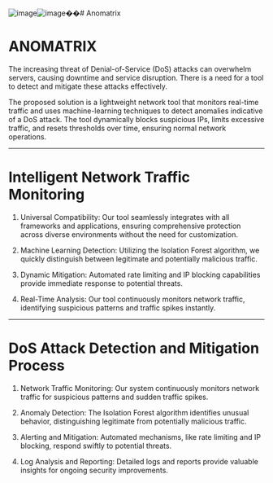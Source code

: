![image](https://github.com/user-attachments/assets/a69fef4e-334f-431b-b84d-d672e1029633)![image](https://github.com/user-attachments/assets/a524e311-04ba-405a-8a9e-7c1d6a15a367)��#   A n o m a t r i x 
# ANOMATRIX 

The increasing threat of Denial-of-Service (DoS) attacks can overwhelm servers, causing downtime and service disruption. There is a need for a tool to detect and mitigate these attacks effectively.

The proposed solution is a lightweight network tool that monitors real-time traffic and uses machine-learning techniques to detect anomalies indicative of a DoS attack. The tool dynamically blocks suspicious IPs, limits excessive traffic, and resets thresholds over time, ensuring normal network operations.

-----------------------

# Intelligent Network Traffic Monitoring
1. Universal Compatibility: Our tool seamlessly integrates with all frameworks and applications, ensuring comprehensive protection across diverse environments without the need for customization.

2. Machine Learning Detection: Utilizing the Isolation Forest algorithm, we quickly distinguish between legitimate and potentially malicious traffic.

3. Dynamic Mitigation: Automated rate limiting and IP blocking capabilities provide immediate response to potential threats.

4. Real-Time Analysis: Our tool continuously monitors network traffic, identifying suspicious patterns and traffic spikes instantly.

-----------------------

# DoS Attack Detection and Mitigation Process

1. Network Traffic Monitoring: Our system continuously monitors network traffic for suspicious patterns and sudden traffic spikes.

2. Anomaly Detection: The Isolation Forest algorithm identifies unusual behavior, distinguishing legitimate from potentially malicious traffic.

3. Alerting and Mitigation: Automated mechanisms, like rate limiting and IP blocking, respond swiftly to potential threats.

4. Log Analysis and Reporting: Detailed logs and reports provide valuable insights for ongoing security improvements.
















 
